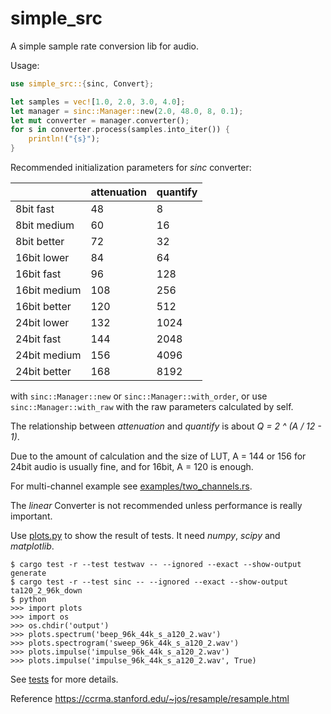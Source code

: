 # simple_src

A simple sample rate conversion lib for audio.

Usage:

```rust
use simple_src::{sinc, Convert};

let samples = vec![1.0, 2.0, 3.0, 4.0];
let manager = sinc::Manager::new(2.0, 48.0, 8, 0.1);
let mut converter = manager.converter();
for s in converter.process(samples.into_iter()) {
    println!("{s}");
}
```

Recommended initialization parameters for *sinc* converter:

|              | attenuation | quantify |
| ------------ | ----------- | -------- |
| 8bit fast    | 48          | 8        |
| 8bit medium  | 60          | 16       |
| 8bit better  | 72          | 32       |
| 16bit lower  | 84          | 64       |
| 16bit fast   | 96          | 128      |
| 16bit medium | 108         | 256      |
| 16bit better | 120         | 512      |
| 24bit lower  | 132         | 1024     |
| 24bit fast   | 144         | 2048     |
| 24bit medium | 156         | 4096     |
| 24bit better | 168         | 8192     |

with `sinc::Manager::new` or `sinc::Manager::with_order`, or use
`sinc::Manager::with_raw` with the raw parameters calculated by self.

The relationship between *attenuation* and *quantify* is about *Q = 2 ^ (A / 12 - 1)*.

Due to the amount of calculation and the size of LUT, A = 144 or 156 for 24bit
audio is usually fine, and for 16bit, A = 120 is enough.

For multi-channel example see [examples/two_channels.rs](/examples/two_channels.rs).

The *linear* Converter is not recommended unless performance is really important.

Use [plots.py](/plots.py) to show the result of tests. It need *numpy*, *scipy*
and *matplotlib*.

```
$ cargo test -r --test testwav -- --ignored --exact --show-output generate
$ cargo test -r --test sinc -- --ignored --exact --show-output ta120_2_96k_down
$ python
>>> import plots
>>> import os
>>> os.chdir('output')
>>> plots.spectrum('beep_96k_44k_s_a120_2.wav')
>>> plots.spectrogram('sweep_96k_44k_s_a120_2.wav')
>>> plots.impulse('impulse_96k_44k_s_a120_2.wav')
>>> plots.impulse('impulse_96k_44k_s_a120_2.wav', True)
```

See [tests](/tests/) for more details.

Reference <https://ccrma.stanford.edu/~jos/resample/resample.html>
